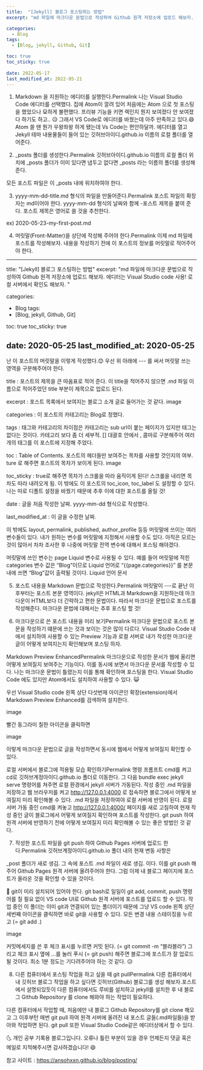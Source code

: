 ```yaml
---
title:  "[Jekyll] 블로그 포스팅하는 방법"
excerpt: "md 파일에 마크다운 문법으로 작성하여 Github 원격 저장소에 업로드 해보자. 에디터는 Visual Studio code 사용! 로컬 서버에서 확인도 해보자. "

categories:
  - Blog
tags:
  - [Blog, jekyll, Github, Git]

toc: true
toc_sticky: true
 
date: 2022-05-17
last_modified_at: 2022-05-21
---
```

1. Markdown 을 지원하는 에디터를 실행한다.Permalink
나는 Visual Studio Code 에디터를 선택했다. 집에 Atom이 깔려 있어 처음에는 Atom 으로 첫 포스팅을 했었으나 묘하게 불편했다. 프리뷰 기능을 키면 렉인지 뭔지 보여졌다 안 보여졌다 하기도 하고.. 😥 그래서 VS Code로 에디터를 바꿨는데 아주 만족하고 있다.😄 Atom 쓸 땐 뭔가 우왕좌왕 하게 됐는데 Vs Code는 편안하달까. 에디터를 열고 Jekyll 테마 내용물들이 들어 있는 깃허브아이디.github.io 이름의 로컬 폴더를 열어준다.



2. _posts 폴더를 생성한다.Permalink
깃허브아이디.github.io 이름의 로컬 폴더 위치에 _posts 폴더가 이미 있다면 냅두고 없다면 _posts 라는 이름의 폴더를 생성해 준다.

모든 포스트 파일은 이 _posts 내에 위치하여야 한다.


3. yyyy-mm-dd-title.md 형식의 파일을 만들어준다.Permalink
포스트 파일의 확장자는 md이어야 한다. yyyy-mm-dd 형식의 날짜와 함께 -포스트 제목을 붙여 준다. 포스트 제목은 영어로 쓸 것을 추천한다.

ex) 2020-05-23-my-first-post.md



4. 머릿말(Front-Matter)을 상단에 작성해 주어야 한다.Permalink
이제 md 파일에 포스트를 작성해보자. 내용을 작성하기 전에 이 포스트의 정보를 머릿말로 적어주어야 한다.

---
title:  "[Jekyll] 블로그 포스팅하는 방법"
excerpt: "md 파일에 마크다운 문법으로 작성하여 Github 원격 저장소에 업로드 해보자. 에디터는 Visual Studio code 사용! 로컬 서버에서 확인도 해보자. "

categories:
  - Blog
tags:
  - [Blog, jekyll, Github, Git]

toc: true
toc_sticky: true
 
date: 2020-05-25
last_modified_at: 2020-05-25
---
난 이 포스트의 머릿말을 이렇게 작성했다.😊 우선 위 아래에 --- 를 써서 머릿말 쓰는 영역을 구분해주어야 한다.

title : 포스트의 제목을 큰 따옴표로 적어 준다. 이 title을 적어주지 않으면 .md 파일 이름으로 적어주었던 title 부분이 제목으로 업로드 된다.

excerpt : 포스트 목록에서 보여지는 블로그 소개 글로 들어가는 것 같다. image

categories : 이 포스트의 카테고리는 Blog로 정했다.

tags : 태그와 카테고리의 차이점은 카테고리는 sub url이 붙는 페이지가 있지만 태그는 없다는 것이다. 카테고리 보다 좀 더 세부적. [] 대괄호 안에서 , 콤마로 구분해주어 여러개의 태그를 이 포스트에 지정해 주었다.

toc : Table of Contents. 포스트의 헤더들만 보여주는 목차를 사용할 것인지의 여부. ture 로 해주면 포스트의 목차가 보이게 된다.
image

toc_sticky : true로 해주면 목차가 스크롤을 따라 움직이게 된다! 스크롤을 내리면 목차도 따라 내려오게 됨. 이 밖에도 이 포스트의 toc_icon, toc_label 도 설정할 수 있다. 나는 따로 디폴트 설정을 바꿨기 때문에 추후 이에 대한 포스트를 올릴 것!

date : 글을 처음 작성한 날짜. yyyy-mm-dd 형식으로 작성했다.

last_modified_at : 이 글을 수정한 날짜.

이 밖에도 layout, permalink, published, author_profile 등등 머릿말에 쓰이는 여러 변수들이 있다. 내가 원하는 변수를 머릿말에 지정해서 사용할 수도 있다. 아직은 모르는 것이 많아서 차차 조사한 후 나중에 머릿말 전역 변수에 대해서 포스팅 해야겠다.

머릿말에 쓰인 변수는 page Liquid 변수로 사용될 수 있다. 예를 들어 머릿말에 적힌 categories 변수 값은 “Blog”이므로 Liquid 언어로 “{{page.categories}}” 를 본문 내에 쓰면 “Blog”값이 출력될 것이다. Liquid 언어 문서



5. 포스트 내용을 Markdown 문법으로 작성한다.Permalink
머릿말이 ---로 끝난 이후부터는 포스트 본문 영역이다. jekyll은 HTML과 Markdown을 지원하는데 마크다운이 HTML보다 더 간략하고 편한 문법이다. 따라서 마크다운 문법으로 포스트를 작성해준다. 마크다운 문법에 대해서는 추후 포스팅 할 것!



6. 마크다운으로 쓴 포스트 내용을 미리 보기Permalink
마크다운 문법으로 포스트 본문을 작성하기 떄문에 쓰는 것과 보이는 것은 많이 다르다. Visual Studio Code 내에서 설치하여 사용할 수 있는 Preview 기능과 로컬 서버로 내가 작성한 마크다운 글이 어떻게 보여지는지 확인해보며 포스팅 하자.

Markdown Preview EnhancedPermalink
마크다운으로 작성한 문서가 웹에 올리면 어떻게 보여질지 보여주는 기능이다. 이를 동시에 보면서 마크다운 문서를 작성할 수 있다. 나는 마크다운 문법이 틀렸는지 이를 통해 확인하며 포스팅을 한다. Visual Studio Code 에도 있지만 Atom에서도 설치하여 사용할 수 있다. 😺

우선 Visual Studio code 왼쪽 상단 다섯번재 아이콘인 확장(extension)에서 Markdown Preview Enhanced를 검색하여 설치한다.

image

빨간 동그라미 칠한 아이콘을 클릭하면

image

이렇게 마크다운 문법으로 글을 작성하면서 동시에 웹에서 어떻게 보여질지 확인할 수 있다.



로컬 서버에서 블로그에 적용될 모습 확인하기Permalink
명령 프롬프트 cmd를 켜고 cd로 깃허브계정아이디.github.io 폴더로 이동한다. 그 다음 bundle exec jekyll serve 명령어를 쳐주면 로컬 환경에서 jekyll 서버가 가동된다. 작성 중인 .md 파일을 저장하고 웹 브라우저를 켜고 http://127.0.0.1:4000 로 접속하면 블로그에서 어떻게 보여질지 미리 확인해볼 수 있다. .md 파일을 저장하여야 로컬 서버에 반영이 된다. 로컬 서버 가동 중인 cmd를 켜놓고 http://127.0.0.1:4000/ 페이지를 새로 고침하여 현재 작성 중인 글이 블로그에서 어떻게 보여질지 확인하며 포스트를 작성한다. git push 하여 원격 서버에 반영하기 전에 어떻게 보여질지 미리 확인해볼 수 있는 좋은 방법인 것 같다.



7. 작성한 포스트 파일을 git push 하여 Github Pages 서버에 업로드 한다.Permalink
깃허브계정아이디.github.io 폴더 내의 현재 변동 사항은

_post 폴더가 새로 생김.
그 속에 포스트 .md 파일이 새로 생김.
이다. 이를 git push 해주어 Github Pages 원격 서버에 올려주어야 한다. 그럼 이제 내 블로그 페이지에 포스트가 올라온 것을 확인할 수 있을 것이다.

🔔 git이 미리 설치되어 있어야 한다.
git bash로 일일이 git add, commit, push 명령어를 칠 필요 없이 VS code UI로 Github 원격 서버에 포스트를 업로드 할 수 있다.
작업 중인 이 폴더는 이미 git과 연결되어 있는 폴더이기 때문에 그냥 VS code 왼쪽 상단 세번째 아이콘을 클릭하면 바로 git을 사용할 수 있다.
모든 변경 내용 스테이징을 누르고 (= git add .)

image

커밋메세지를 쓴 후 체크 표시를 누르면 커밋 된다. (= git commit -m “블라블라”)
그리고 체크 표시 옆에 …를 눌러 푸시 (= git push) 해주면 블로그에 포스트가 잘 업로드 될 것이다. 최소 1분 정도는 기다려주어야 하는 것 같다. 😥



8. 다른 컴퓨터에서 포스팅 작업을 하고 싶을 때 git pullPermalink
다른 컴퓨터에서 내 깃허브 블로그 작업을 하고 싶다면 깃허브(Github) 블로그를 생성 해보자.포스트에서 설명되있듯이 다른 컴퓨터에서도 루비를 설치하고 jekyll를 설치한 후 내 블로그 Github Repository 를 clone 해와야 하는 작업이 필요하다.

다른 컴퓨터에서 작업할 때, 처음에만 내 블로그 Github Repository를 git clone 해오고 그 이후부턴 매번 git pull 하여 원격 서버에 올려진 내 포스트 글들(.md파일들)을 받아와 작업하면 된다. git pull 또한 Visual Studio Code같은 에디터상에서 할 수 있다.

🌜 개인 공부 기록용 블로그입니다. 오류나 틀린 부분이 있을 경우 
언제든지 댓글 혹은 메일로 지적해주시면 감사하겠습니다! 😄

참고 사이트 : https://ansohxxn.github.io/blog/posting/